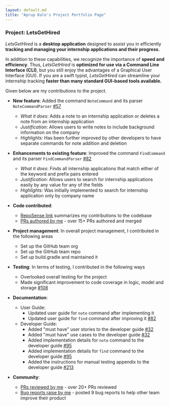 ```yaml
---
layout: default.md
title: "Aprup Kale's Project Portfolio Page"
---
```


### Project: LetsGetHired

_LetsGetHired_ is a **desktop application** designed to assist you in
efficiently **tracking and managing your
internship applications and their progress**.

In addition to these capabilities, we recognize the importance of **speed and
efficiency**. Thus, _LetsGetHired_ is
**optimized for use via a Command Line Interface (CLI)**, but you still enjoy
the advantages of a Graphical User Interface
(GUI). If you are a swift typist, _LetsGetHired_ can streamline your internship
tracking **faster than many standard
GUI-based tools available.**

Given below are my contributions to the project.

* **New feature**: Added the command `NoteCommand` and its
  parser `NoteCommandParser` [#57](https://github.com/AY2324S1-CS2103T-W17-2/tp/pull/57)
    * _What it does_: Adds a note to an internship application or deletes a note
      from an internship application
    * _Justification_: Allows users to write notes to include background
      information on the company
    * _Highlights_: Has been further improved by other developers to have
      separate commands for note addition and deletion

* **Enhancements to existing feature**: Improved the command `FindCommand` and
  its
  parser `FindCommandParser` [#82](https://github.com/AY2324S1-CS2103T-W17-2/tp/pull/82)
    * _What it does_: Finds all internship applications that match either of the
      keyword and prefix pairs entered
    * _Justification_: Allows users to search for internship applications easily
      by any value for any of the fields
    * _Highlights_: Was initially implemented to search for internship
      application only by company name

* **Code contributed**:
    * [RepoSense link](https://nus-cs2103-ay2324s1.github.io/tp-dashboard/?search=aprupkale&breakdown=true)
      summarizes my contributions to the codebase
    * [PRs authored by me](https://github.com/AY2324S1-CS2103T-W17-2/tp/pulls?q=is%3Apr+author%3AAprupKale) -
      over 15+ PRs authored and merged

* **Project management**: In overall project management, I contributed in the
  following areas
    * Set up the GitHub team org
    * Set up the GitHub team repo
    * Set up build.gradle and maintained it

* **Testing**: In terms of testing, I contributed in the following ways
    * Overlooked overall testing for the project
    * Made significant improvement to code coverage in logic, model and
      storage [#108](https://github.com/AY2324S1-CS2103T-W17-2/tp/pull/108)

* **Documentation**:
  * User Guide:
    * Updated user guide for `note` command after implementing it
    * Updated user guide for `find` command after improving it [#82](https://github.com/AY2324S1-CS2103T-W17-2/tp/pull/82)
  * Developer Guide:
    * Added "must have" user stories to the developer guide [#32](https://github.com/AY2324S1-CS2103T-W17-2/tp/pull/32)
    * Added "must have" use cases to the developer guide [#32](https://github.com/AY2324S1-CS2103T-W17-2/tp/pull/32)
    * Added implementation details for `note` command to the developer guide [#95](https://github.com/AY2324S1-CS2103T-W17-2/tp/pull/95)
    * Added implementation details for `find` command to the developer guide [#95](https://github.com/AY2324S1-CS2103T-W17-2/tp/pull/95)
    * Added the instructions for manual testing appendix to the developer guide [#213](https://github.com/AY2324S1-CS2103T-W17-2/tp/pull/213)

* **Community**:
    * [PRs reviewed by me](https://github.com/AY2324S1-CS2103T-W17-2/tp/pulls?q=is%3Apr+reviewed-by%3AAprupKale) -
      over 20+ PRs reviewed
    * [Bug reports raise by me](https://github.com/AprupKale/ped/issues) -
      posted 9 bug reports to help other team improve their product
